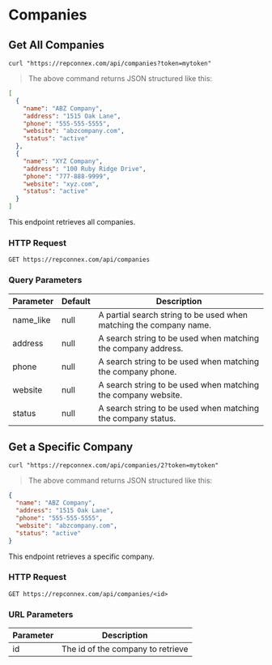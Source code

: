 # Companies

## Get All Companies

```shell
curl "https://repconnex.com/api/companies?token=mytoken"  
```

> The above command returns JSON structured like this:

```json
[
  {
    "name": "ABZ Company",
    "address": "1515 Oak Lane",
    "phone": "555-555-5555",
    "website": "abzcompany.com",
    "status": "active"
  },
  {
    "name": "XYZ Company",
    "address": "100 Ruby Ridge Drive",
    "phone": "777-888-9999",
    "website": "xyz.com",
    "status": "active"
  }
]
```

This endpoint retrieves all companies.

### HTTP Request

`GET https://repconnex.com/api/companies`

### Query Parameters

Parameter | Default | Description
--------- | ------- | -----------
name_like | null | A partial search string to be used when matching the company name.
address | null | A search string to be used when matching the company address.
phone | null | A search string to be used when matching the company phone.
website | null | A search string to be used when matching the company website.
status | null | A search string to be used when matching the company status.

## Get a Specific Company

```shell
curl "https://repconnex.com/api/companies/2?token=mytoken"
```

> The above command returns JSON structured like this:

```json
{
  "name": "ABZ Company",
  "address": "1515 Oak Lane",
  "phone": "555-555-5555",
  "website": "abzcompany.com",
  "status": "active"
}
```

This endpoint retrieves a specific company.

### HTTP Request

`GET https://repconnex.com/api/companies/<id>`

### URL Parameters

Parameter | Description
--------- | -----------
id | The id of the company to retrieve
